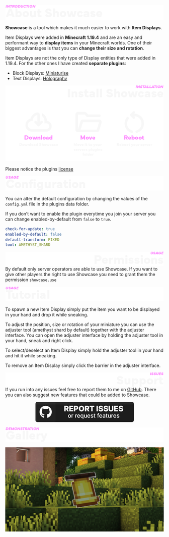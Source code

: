 ![](https://github.com/GhastCraftHD/Showcase/blob/master/documentation/section_introduction_white.png?raw=true)

**Showcase** is a tool which makes it much easier to work with **Item Displays**.

Item Displays were added in **Minecraft 1.19.4** and are an easy and performant way to **display items** in your Minecraft worlds. One of their biggest advantages is that you can **change their size and rotation**.

Item Displays are not the only type of Display entities that were added in 1.19.4. For the other ones I have created **separate plugins**:
* Block Displays: [Miniaturise](https://hangar.papermc.io/GhastCraftHD/Miniaturise)
* Text Displays: [Holography](https://hangar.papermc.io/GhastCraftHD/Holography)

<img align="right" src="https://github.com/GhastCraftHD/Showcase/blob/master/documentation/section_installation_white.png?raw=true">

<p align="center">
<img src="https://github.com/GhastCraftHD/Showcase/blob/master/documentation/installation_guide_white.png?raw=true">
  </p>
  
  Please notice the plugins [license](https://github.com/GhastCraftHD/Showcase/blob/master/LICENSE)
  
  ![](https://github.com/GhastCraftHD/Showcase/blob/master/documentation/section_config_white.png?raw=true)
  
  You can alter the default configuration by changing the values of the `config.yml` file in the plugins data folder.

If you don’t want to enable the plugin everytime you join your server you can change enabled-by-default from `false` to `true`.

```yaml
check-for-update: true
enabled-by-default: false
default-transform: FIXED
tool: AMETHYST_SHARD
```

<img align="right" src="https://github.com/GhastCraftHD/Showcase/blob/master/documentation/section_permissions_white.png?raw=true">\
\
By default only server operators are able to use Showcase. If you want to give other players the right to use Showcase you need to grant them the permission `showcase.use`

![](https://github.com/GhastCraftHD/Showcase/blob/master/documentation/section_tutorial_white.png?raw=true)

To spawn a new Item Display simply put the item you want to be displayed in your hand and drop it while sneaking.

To adjust the position, size or rotation of your miniature you can use the adjuster tool (amethyst shard by default) together with the adjuster interface.
You can open the adjuster interface by holding the adjuster tool in your hand, sneak and right click.

To select/deselect an Item Display simply hold the adjuster tool in your hand and hit it while sneaking.

To remove an Item Display simply click the barrier in the adjuster interface.

<img align="right" src="https://github.com/GhastCraftHD/Showcase/blob/master/documentation/section_support_white.png?raw=true">\
\
If you run into any issues feel free to report them to me on [GitHub](https://github.com/GhastCraftHD/Showcase/issues). There you can also suggest new features that could be added to Showcase.

<p align="center">
<a href="https://github.com/GhastCraftHD/Showcase/issues">
<img src="https://github.com/GhastCraftHD/Miniaturise/blob/master/documentation/github_button.png?raw=true">
</a></p>

![](https://github.com/GhastCraftHD/Showcase/blob/master/documentation/section_gallery_white.png?raw=true)

![](https://github.com/GhastCraftHD/Showcase/blob/master/showcase.jpg?raw=true)
